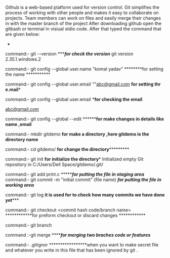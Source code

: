Github is a web-based platform used for version control. Git simplifies the process of working with other people and makes it easy to collaborate on projects. Team members can work on files and easily merge their changes in with the master branch of the project
After downloading github open the gitbash or terminal in visiual stdio code.
After that typed the command that are given below:

-
command:- git --version                                       ************for check the version*********
git version 2.35.1.windows.2
 
command:- git config --global user.name "komal yadav"          ********for setting the name ***********


command:-  git config --global user.email ""abc@gmail.com      ************for setting thr e.mail*************


command:-  git config --global user.email                      *****************for checking the email****************
 
abc@gmail.com

command:-  git config --global --edit                         ******************for make changes in details like name ,email************


command:- mkdir gitdemo                                       ************for make a directory  ,here gitdemo is the directory name************

command:-  cd gitdemo/                                        ************for change the directory*********************   

command:- git init                                            ************for initialize the directory*************
Initialized empty Git repository in C:/Users/Dell Space/gitdemo/.git/


 command:- git add print.c                                     ********************for putting the file in staging area***************
command:-  git commit -m "initial commit" (file name)          ***************for putting the file in working area***************

command:-  git log                                             ************it is used for to check how many commits we have done yet***************

command:- git checkout <commit hash code/branch name>          ************for preform checkout or discard changes ************

command:- git branch

command :-git merge<branch name>                                *****************for merging two braches code or features************* 
  
  command:-  .gitignor                                         *****************when you want to make secret file and whatever you write in this file that has been ignored by git .
  
  

